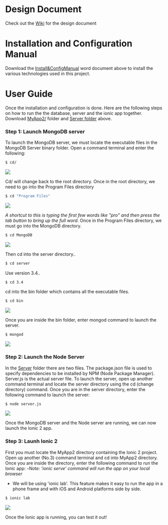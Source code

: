 # Design Document
Check out the [Wiki](https://github.com/ianburkeixiv/ThirdYearProject/wiki) for the design document

# Installation and Configuration Manual
Download the [Install&ConfigManual](https://github.com/ianburkeixiv/ThirdYearProject/raw/master/Install%26ConfigManual.docx) word document above to install the various technologies used in this project.

# User Guide
Once the installation and configuration is done. Here are the following steps on how to run the the database, server and the ionic app together. Download [MyApp2/](https://github.com/ianburkeixiv/ThirdYearProject/tree/master/myApp2) folder and [Server folder](https://github.com/ianburkeixiv/ThirdYearProject/tree/master/server) above.

### Step 1: Launch MongoDB server
To launch the MongoDB server, we must locate the executable files in the MongoDB Server binary folder. Open a command terminal and enter the following:

```sh
$ cd/
```

![](https://cloud.githubusercontent.com/assets/22341150/25337063/212c8628-28f2-11e7-962a-9c059f93e79c.PNG) 


Cd/ will change back to the root directory.
Once in the root directory, we need to go into the Program Files directory

```sh
$ cd "Program Files" 
```

![](https://cloud.githubusercontent.com/assets/22341150/25337079/332561f6-28f2-11e7-87e6-18631152e20e.PNG)

*A shortcut to this is typing the first few words like "pro" and then press the tab button to bring up the full word*. Once in the Program Files directory, we must go into the MongoDB directory.

```sh
$ cd MongoDB 
```

![](https://cloud.githubusercontent.com/assets/22341150/25337082/3b1766b6-28f2-11e7-9ad9-79dc5891b573.PNG)

Then cd into the server directory..

```sh
$ cd server 
```

Use version 3.4..

```sh
$ cd 3.4 
```

cd into the bin folder which contains all the executable files.

```sh
$ cd bin
```

![](https://cloud.githubusercontent.com/assets/22341150/25337087/40f7ad0c-28f2-11e7-9a68-6b90a57805c6.PNG)

Once you are inside the bin folder, enter mongod command to launch the server.

```sh
$ mongod
```

![](https://cloud.githubusercontent.com/assets/22341150/25337073/2a85d936-28f2-11e7-928a-14e1e75f4b88.PNG)

### Step 2: Launch the Node Server
In the [Server](https://github.com/ianburkeixiv/ThirdYearProject/tree/master/server) folder there are two files. The package.json file is used to specify dependencies to be installed by NPM (Node Package Manager). Server.js is the actual server file. To launch the server, open up another command terminal and locate the server directory using the cd (change directory) command. Once you are in the server directory, enter the following command to launch the server:

```sh
$ node server.js
```

![](https://cloud.githubusercontent.com/assets/22341150/25339672/597db4ee-28fb-11e7-936a-90813a85b947.PNG)

Once the MongoDB server and the Node server are running, we can now launch the Ionic 2 app.

### Step 3: Launh Ionic 2
First you must locate the MyApp2 directory containing the Ionic 2 project. Open up another (No.3) command terminal and cd into MyApp2 directory. Once you are inside the directory, enter the following command to run the Ionic app:
-*Note: 'ionic serve' command will run the app on your local browser*
- We will be using 'ionic lab'. This feature makes it easy to run the app in a phone frame and with iOS and Android platforms side by side.

```sh
$ ionic lab
```

![](https://cloud.githubusercontent.com/assets/22341150/25341218/0d8f87a6-2900-11e7-9cc2-2de0ce364e6a.PNG)


Once the Ionic app is running, you can test it out!



